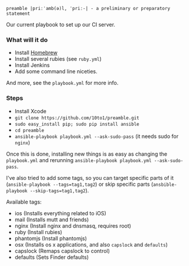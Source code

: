 `preamble |priːˈamb(ə)l, ˈpriː-| - a preliminary or preparatory statement`

Our current playbook to set up our CI server.

### What will it do

- Install [Homebrew](http://brew.sh)
- Install several rubies (see `ruby.yml`)
- Install Jenkins
- Add some command line niceties.

And more, see the `playbook.yml` for more info.

### Steps

- Install Xcode
- `git clone https://github.com/10to1/preamble.git`
- `sudo easy_install pip; sudo pip install ansible`
- `cd preamble`
- `ansible-playbook playbook.yml --ask-sudo-pass` (it needs sudo for `nginx`)

Once this is done, installing new things is as easy as changing the `playbook.yml` and rerunning `ansible-playbook playbook.yml --ask-sudo-pass`.

I've also tried to add some tags, so you can target specific parts of it (`ansible-playbook --tags=tag1,tag2`) or skip specific parts (`ansbible-playbook --skip-tags=tag1,tag2`).

Available tags:

- ios (Installs everything related to iOS)
- mail (Installs mutt and friends)
- nginx (Install nginx and dnsmasq, requires root)
- ruby (Install rubies)
- phantomjs (Install phantomjs)
- osx (Installs os x applications, and also `capslock` and `defaults`)
- capslock (Remaps capslock to control)
- defaults (Sets Finder defaults)
